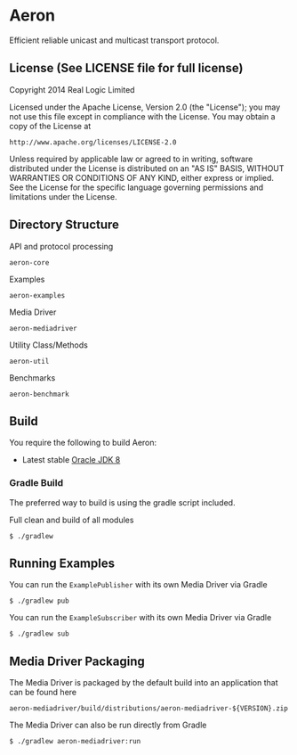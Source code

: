 Aeron
=====

Efficient reliable unicast and multicast transport protocol.

License (See LICENSE file for full license)
-------------------------------------------
Copyright 2014 Real Logic Limited

Licensed under the Apache License, Version 2.0 (the "License");
you may not use this file except in compliance with the License.
You may obtain a copy of the License at

    http://www.apache.org/licenses/LICENSE-2.0

Unless required by applicable law or agreed to in writing, software
distributed under the License is distributed on an "AS IS" BASIS,
WITHOUT WARRANTIES OR CONDITIONS OF ANY KIND, either express or implied.
See the License for the specific language governing permissions and
limitations under the License.

Directory Structure
-------------------

API and protocol processing

    aeron-core

Examples

    aeron-examples

Media Driver

    aeron-mediadriver

Utility Class/Methods

    aeron-util

Benchmarks

    aeron-benchmark

Build
-----

You require the following to build Aeron:

* Latest stable [Oracle JDK 8](http://www.oracle.com/technetwork/java/)

### Gradle Build

The preferred way to build is using the gradle script included.

Full clean and build of all modules

    $ ./gradlew

Running Examples
----------------

You can run the `ExamplePublisher` with its own Media Driver via Gradle

    $ ./gradlew pub

You can run the `ExampleSubscriber` with its own Media Driver via Gradle

    $ ./gradlew sub

Media Driver Packaging
----------------------

The Media Driver is packaged by the default build into an application that can be found here

    aeron-mediadriver/build/distributions/aeron-mediadriver-${VERSION}.zip

The Media Driver can also be run directly from Gradle

    $ ./gradlew aeron-mediadriver:run
